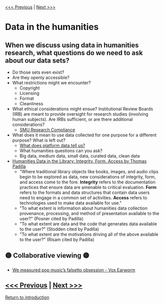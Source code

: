 [<<< Previous](dhdata.md) | [Next >>>](viz.md)  

# Data in the humanities 

## When we discuss using data in humanities research, what questions do we need to ask about our data sets?
* Do those sets even exist? 
* Are they openly accessible? 
* What restrictions might we encounter? 
    * Copyright
    * Licensing
    * Format
    * Cleanliness
* What ethical considerations might ensue? Institutional Review Boards (IRB) are meant to provide oversight for research studies (involving human subjects). Are IRBs sufficient, or are there additional considerations?
    * [SMU Research Compliance](https://www.smu.edu/Research/ResearchServices/ResearchCompliance)
* What does it mean to use data collected for one purpose for a different purpose? What is left out? 
    * [What does platform data tell us?](https://points.datasociety.net/how-not-to-know-ourselves-5227c185569 )
    * What humanities questions can you ask? 
    * Big data, medium data, small data, curated data, clean data
* [Humanities Data in the Library: Integrity, Form, Access by Thomas Padilla](http://www.dlib.org/dlib/march16/padilla/03padilla.html)
    * "Where traditional library objects like books, images, and audio clips begin to be explored as data, new considerations of integrity, form, and access come to the fore. **Integrity** refers to the documentation practices that ensure data are amenable to critical evaluation. **Form** refers to the formats and data structures that contain data users need to engage in a common set of activities. **Access** refers to technologies used to make data available for use."
    * "To what extent is information about humanities data collection provenance, processing, and method of presentation available to the user?" (Posner cited by Padilla) 
    * "To what extent are data and the code that generates data available to the user?" (Stodden cited by Padilla)
    * "To what extent are the motivations driving all of the above available to the user?" (Risam cited by Padilla)

## :yellow_circle: Collaborative viewing :yellow_circle:
* [We measured pop music’s falsetto obsession - Vox Earworm](https://youtu.be/qJT2h5uGAC0)


[<<< Previous](dhdata.md) | [Next >>>](viz.md)  
-----
[Return to introduction](https://github.com/SouthernMethodistUniversity/data)
